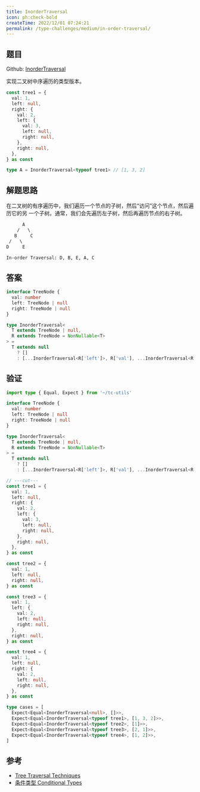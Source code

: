 ```yaml
---
title: InorderTraversal
icon: ph:check-bold
createTime: 2022/12/01 07:24:21
permalink: /type-challenges/medium/in-order-traversal/
---
```


## 题目

Github: [InorderTraversal](https://github.com/type-challenges/type-challenges/blob/main/questions/03376-medium-inordertraversal/README.md)

实现二叉树中序遍历的类型版本。

```ts
const tree1 = {
  val: 1,
  left: null,
  right: {
    val: 2,
    left: {
      val: 3,
      left: null,
      right: null,
    },
    right: null,
  },
} as const

type A = InorderTraversal<typeof tree1> // [1, 3, 2]
```

## 解题思路

在二叉树的有序遍历中，我们遍历一个节点的子树，然后“访问”这个节点，然后遍历它的另 一个子树。通常，我们会先遍历左子树，然后再遍历节点的右子树。

```txt
      A
    /   \
   B     C
 /   \
D     E

In-order Traversal: D, B, E, A, C
```

## 答案

```ts
interface TreeNode {
  val: number
  left: TreeNode | null
  right: TreeNode | null
}

type InorderTraversal<
  T extends TreeNode | null,
  R extends TreeNode = NonNullable<T>
> =
  T extends null
    ? []
    : [...InorderTraversal<R['left']>, R['val'], ...InorderTraversal<R['right']>]
```

## 验证

```ts twoslash
import type { Equal, Expect } from '~/tc-utils'

interface TreeNode {
  val: number
  left: TreeNode | null
  right: TreeNode | null
}

type InorderTraversal<
  T extends TreeNode | null,
  R extends TreeNode = NonNullable<T>
> =
  T extends null
    ? []
    : [...InorderTraversal<R['left']>, R['val'], ...InorderTraversal<R['right']>]

// ---cut---
const tree1 = {
  val: 1,
  left: null,
  right: {
    val: 2,
    left: {
      val: 3,
      left: null,
      right: null,
    },
    right: null,
  },
} as const

const tree2 = {
  val: 1,
  left: null,
  right: null,
} as const

const tree3 = {
  val: 1,
  left: {
    val: 2,
    left: null,
    right: null,
  },
  right: null,
} as const

const tree4 = {
  val: 1,
  left: null,
  right: {
    val: 2,
    left: null,
    right: null,
  },
} as const

type cases = [
  Expect<Equal<InorderTraversal<null>, []>>,
  Expect<Equal<InorderTraversal<typeof tree1>, [1, 3, 2]>>,
  Expect<Equal<InorderTraversal<typeof tree2>, [1]>>,
  Expect<Equal<InorderTraversal<typeof tree3>, [2, 1]>>,
  Expect<Equal<InorderTraversal<typeof tree4>, [1, 2]>>,
]
```

## 参考

- [Tree Traversal Techniques](https://www.geeksforgeeks.org/tree-traversals-inorder-preorder-and-postorder/)
- [条件类型 Conditional Types](https://www.typescriptlang.org/docs/handbook/2/conditional-types.html)
